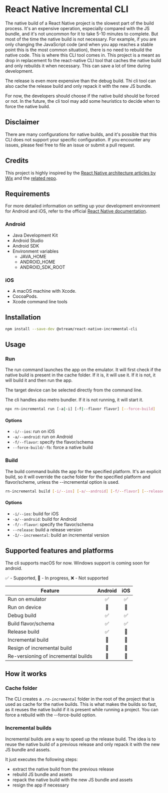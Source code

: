 # React Native Incremental CLI

The native build of a React Native project is the slowest part of the build process. It's an expensive operation,
especially compared with the JS bundle, and it's not uncommon for it to take 5-10 minutes to complete.
But most of the time the native build is not necessary. For example, if you are only changing the JavaScript code (and
when you app reaches a stable point this is the most common situation), there is no need to rebuild the native code.
This is where this CLI tool comes in.
This project is a meant as drop in replacement fo the react-native CLI tool that caches the native build and only
rebuilds it when necessary. This can save a lot of time during development.

The release is even more expensive than the debug build. Thi cli tool can also cache the release build and only
repack it with the new JS bundle.

For now, the developers should choose if the native build should be forced or not. In the future, the cli tool may
add some heuristics to decide when to force the native build.

## Disclaimer

There are many configurations for native builds, and it's possible that this CLI does not support your
specific configuration. If you encounter any issues, please feel free to file an issue or submit a pull request.

## Credits

This project is highly inspired by the [React Native architecture articles by
Wix](https://medium.com/wix-engineering/react-native-at-wix-the-architecture-ii-deep-dive-9cfcb3c2822c) and the [related
repo](https://github.com/wix-incubator/react-native-wix-engine).

## Requirements

For more detailed information on setting up your development environment for Android and iOS, refer to the official [React Native documentation](https://reactnative.dev/docs/environment-setup).

### Android
- Java Development Kit
- Android Studio
- Android SDK
- Environment variables
  - JAVA_HOME
  - ANDROID_HOME
  - ANDROID_SDK_ROOT

### iOS
- A macOS machine with Xcode.
- CocoaPods.
- Xcode command line tools


## Installation

```bash
npm install --save-dev @xtream/react-native-incremental-cli
```

## Usage

### Run

The run command launches the app on the emulator. It will first check if the native build is present in the
cache folder. If it is, it will use it. If it is not, it will build it and then run the app.

The target device can be selected directly from the command line.

The cli handles also metro bundler. If it is not running, it will start it.

```bash
npx rn-incremental run [-a|-i] [-f|--flavor flavor] [--force-build]
```

#### Options

- `-i/--ios`: run on iOS
- `-a/--android`: run on Android
- `-f/--flavor`: specify the flavor/schema
- `--force-build/-fb`: force a native build

### Build

The build command builds the app for the specified platform. It's an explicit build, so it will
override the cache folder for the specified platform and flavor/scheme, unless the --incremental option is used.

```bash
rn-incremental build [-i/--ios] [-a/--android] [-f/--flavor] [--release] [-I/--incremental] [--force-build]
```

#### Options

- `-i/--ios`: build for iOS
- `-a/--android`: build for Android
- `-f/--flavor`: specify the flavor/schema
- `--release`: build a release version
- `-I/--incremental`: build an incremental version

## Supported features and platforms

The cli supports macOS for now. Windows support is coming soon for android.

✅ - Supported, 🚧 - In progress, ❌ - Not supported

| Feature                             | Android | iOS |
|-------------------------------------|:-------:|:---:|
| Run on emulator                     |    ✅    |  ✅  |
| Run on device                       |   🚧    | 🚧  |
| Debug build                         |    ✅    |  ✅  |
| Build flavor/schema                 |    ✅    |  ✅  |
| Release build                       |    ✅    | 🚧  |
| Incremental build                   |   🚧    | 🚧  |
| Resign of incremental build         |   🚧    | 🚧  |
| Re-versioning of incremental builds |   🚧    | 🚧  |

## How it works

### Cache folder

The CLI creates a _`.rn-incremental`_ folder in the root of the project that is used as cache for the native builds.
This is what makes the builds so fast, as it reuses the native build if it is present while running a project. You can
force a rebuild with the --force-build option.

### Incremental builds

Incremental builds are a way to speed up the release build. The idea is to reuse the native build of a previous release
and only repack it with the new JS bundle and assets.

It just executes the following steps:
* extract the native build from the previous release
* rebuild JS bundle and assets
* repack the native build with the new JS bundle and assets
* resign the app if necessary



